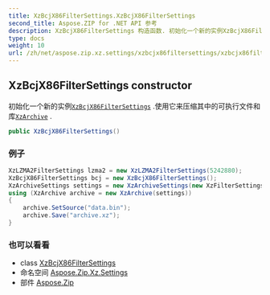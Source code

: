 ```yaml
---
title: XzBcjX86FilterSettings.XzBcjX86FilterSettings
second_title: Aspose.ZIP for .NET API 参考
description: XzBcjX86FilterSettings 构造函数. 初始化一个新的实例XzBcjX86FilterSettings .使用它来压缩其中的可执行文件和库XzArchive .
type: docs
weight: 10
url: /zh/net/aspose.zip.xz.settings/xzbcjx86filtersettings/xzbcjx86filtersettings/
---
```

## XzBcjX86FilterSettings constructor

初始化一个新的实例[`XzBcjX86FilterSettings`](../) .使用它来压缩其中的可执行文件和库[`XzArchive`](../../../aspose.zip.xz/xzarchive/) .

```csharp
public XzBcjX86FilterSettings()
```

### 例子

```csharp
XzLZMA2FilterSettings lzma2 = new XzLZMA2FilterSettings(5242880);
XzBcjX86FilterSettings bcj = new XzBcjX86FilterSettings();
XzArchiveSettings settings = new XzArchiveSettings(new XzFilterSettings[] {bcj,lzma2}, 10485760, XzCheckType.Crc32);
using (XzArchive archive = new XzArchive(settings))
{
    archive.SetSource("data.bin");
    archive.Save("archive.xz");
}
```

### 也可以看看

* class [XzBcjX86FilterSettings](../)
* 命名空间 [Aspose.Zip.Xz.Settings](../../xzbcjx86filtersettings/)
* 部件 [Aspose.Zip](../../../)


